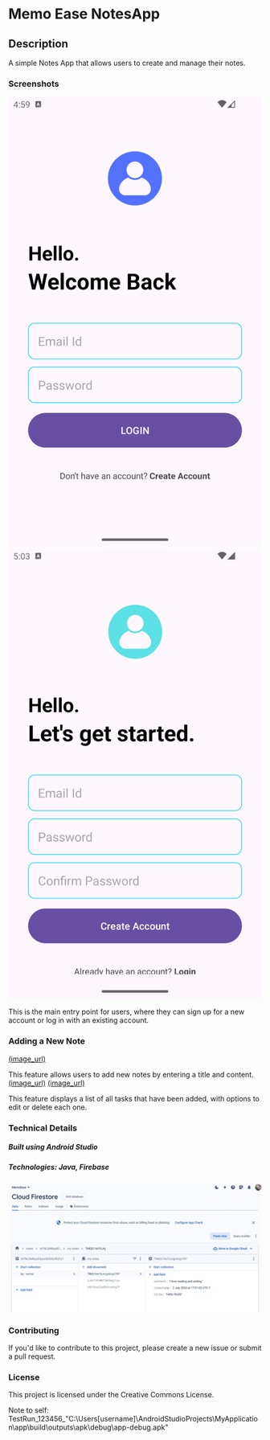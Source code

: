 # Memo Ease NotesApp
## Description
A simple Notes App that allows users to create and manage their notes.

### Screenshots
![Local Image](app/src/App%20Screenshots/Screenshot_20240702_165947.png)
![Local Image](app/src/App%20Screenshots/Screenshot_20240702_170403.png)

This is the main entry point for users, where they can sign up for a new account or log in with an existing account. 

### Adding a New Note
[(image_url)](link_url)

This feature allows users to add new notes by entering a title and content.
[(image_url)](link_url)
[(image_url)](link_url)

This feature displays a list of all tasks that have been added, with options to edit or delete each one.

### Technical Details
##### Built using **Android Studio**
##### Technologies: **Java, Firebase**
![Local Image](app/src/App%20Screenshots/Screenshot%202024-07-02%20170148.jpg)

### Contributing
If you'd like to contribute to this project, please create a new issue or submit a pull request.

### License
This project is licensed under the Creative Commons License.

Note to self: TestRun_123456_"C:\Users\[username]\AndroidStudioProjects\MyApplication\app\build\outputs\apk\debug\app-debug.apk"
